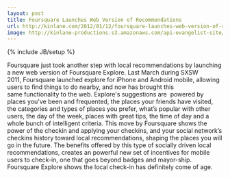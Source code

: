 ```yaml
---
layout: post
title: Foursquare Launches Web Version of Recommendations
url: http://kinlane.com/2012/01/12/foursquare-launches-web-version-of-recommendations/
image: http://kinlane-productions.s3.amazonaws.com/api-evangelist-site/blog/foursquare-explore-recommendations.jpg
---
```

{% include JB/setup %}
<p>
     Foursquare just took another step with local recommendations by launching a new web version of Foursquare Explore. Last March during SXSW 2011, Foursquare launched explore for iPhone and Android mobile, allowing users to find things to do nearby, and now has brought this same functionality to the web. Explore's suggestions are  powered by places you've been and frequented, the places your friends have visited, the categories and types of places you prefer, what’s popular with other users, the day of the week, places with great tips, the time of day and a whole bunch of intelligent criteria. This move by Foursquare shows the power of the checkin and applying your checkins, and your social network’s checkins history toward local recommendations, shaping the places you will go in the future. The benefits offered by this type of socially driven local recommendations, creates an powerful new set of incentives for mobile users to check-in, one that goes beyond badges and mayor-ship. Foursquare Explore shows the local check-in has definitely come of age.
</p>